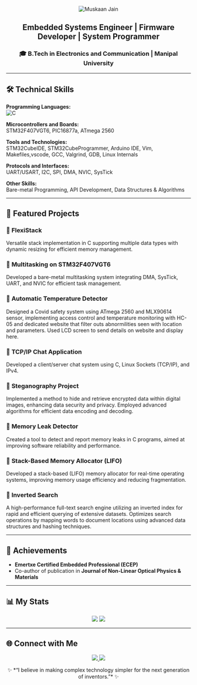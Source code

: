 <p align="center">
  <img src="https://readme-typing-svg.herokuapp.com?font=Montserrat&size=30&duration=3000&color=F7F7F7&background=000000&center=true&vCenter=true&width=440&lines=Hello%2C+I'm+Muskaan+Jain!+%F0%9F%91%8B" alt="Muskaan Jain">
</p>

<h2 align="center">Embedded Systems Engineer | Firmware Developer | System Programmer</h2>
<h3 align="center">🎓 B.Tech in Electronics and Communication | Manipal University</h3>

---

## 🛠️ Technical Skills

**Programming Languages:**  
![C](https://img.shields.io/badge/-C-blue)

**Microcontrollers and Boards:**  
STM32F407VGT6, PIC16877a, ATmega 2560  

**Tools and Technologies:**  
STM32CubeIDE, STM32CubeProgrammer, Arduino IDE, Vim, Makefiles,vscode, GCC, Valgrind, GDB, Linux Internals 

**Protocols and Interfaces:**  
UART/USART, I2C, SPI, DMA, NVIC, SysTick  

**Other Skills:**  
Bare-metal Programming, API Development, Data Structures & Algorithms  

---

## 📂 Featured Projects


### 🔹 **FlexiStack**
Versatile stack implementation in C supporting multiple data types with dynamic resizing for efficient memory management.

### 🔹 **Multitasking on STM32F407VGT6**
Developed a bare-metal multitasking system integrating DMA, SysTick, UART, and NVIC for efficient task management.

### 🔹 **Automatic Temperature Detector**
Designed a Covid safety system using ATmega 2560 and MLX90614 sensor, implementing access control and temperature monitoring with HC-05 and dedicated website that filter outs abnormilities seen with location and parameters. Used LCD screen to send details on website and display here.

### 🔹 **TCP/IP Chat Application**
Developed a client/server chat system using C, Linux Sockets (TCP/IP), and IPv4.

### 🔹 **Steganography Project**
Implemented a method to hide and retrieve encrypted data within digital images, enhancing data security and privacy. Employed advanced algorithms for efficient data encoding and decoding.

### 🔹 **Memory Leak Detector**
Created a tool to detect and report memory leaks in C programs, aimed at improving software reliability and performance.

### 🔹 **Stack-Based Memory Allocator (LIFO)**
Developed a stack-based (LIFO) memory allocator for real-time operating systems, improving memory usage efficiency and reducing fragmentation.

### 🔹 **Inverted Search**
A high-performance full-text search engine utilizing an inverted index for rapid and efficient querying of extensive datasets. Optimizes search operations by mapping words to document locations using advanced data structures and hashing techniques.



---

## 🌟 Achievements

- **Emertxe Certified Embedded Professional (ECEP)**
- Co-author of publication in **Journal of Non-Linear Optical Physics & Materials**

---

## 📊 My Stats

<p align="center">
  <img src="https://github-readme-stats.vercel.app/api?username=MuskaanJain2021&show_icons=true&theme=radical">
  <img src="https://github-readme-stats.vercel.app/api/top-langs/?username=MuskaanJain2021&layout=compact&theme=radical">
</p>

---

## 🌐 Connect with Me

<p align="center">
  <a href="https://linkedin.com/in/muskaan-jain-embedded">
    <img src="https://img.shields.io/badge/-LinkedIn-blue?style=flat&logo=LinkedIn">
  </a>
  <a href="https://github.com/MuskaanJain2021">
    <img src="https://img.shields.io/badge/-GitHub-black?style=flat&logo=GitHub">
  </a>
</p>

<p align="center">
  ✨ *“I believe in making complex technology simpler for the next generation of inventors.”* ✨
</p>
